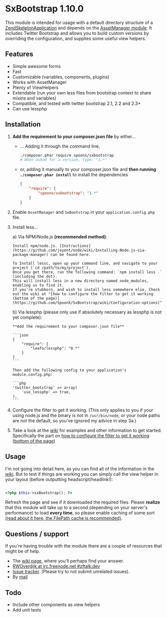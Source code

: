 # SxBootstrap 1.10.0
This module is intended for usage with a default directory structure of a
[ZendSkeletonApplication](https://github.com/zendframework/ZendSkeletonApplication/) and depends on the [AssetManager module](http://github.com/RWOverdijk/AssetManager).
It includes Twitter Bootstrap and allows you to build custom versions by overriding the configuration, and supplies some useful view helpers.

## Features
* Simple awesome forms
* Fast
* Customizable (variables, components, plugins)
* Works with AssetManager
* Plenty of ViewHelpers
* Extendable (run your own less files from bootstrap context to share mixins and variables)
* Compatible, and tested with twitter bootstrap 2.1, 2.2 and 2.3+
* Can use lessphp

## Installation

1. **Add the requirement to your composer.json file** by either...
    * ... Adding it through the command line,

        ```bash
        ./composer.phar require spoonx/sxbootstrap
        # When asked for a version, type: "1.*"
        ```
    * or, adding it manually to your composer.json file and **then running `./composer.phar install`** to install the dependencies

        ```json
        {
            "require": {
                "spoonx/sxbootstrap": "1.*"
            }
        }
        ```

2. Enable `AssetManager` and `SxBootstrap` in your `application.config.php` file.

3. Install less...

    a) Via NPM/Node.js **(recommended method)**:

       Install npm/node.js. [Instructions](https://github.com/joyent/node/wiki/Installing-Node.js-via-package-manager) can be found here.

       To Install lessc, open up your command line, and navigate to your project (`cd /path/to/my/project`).
       Once you get there, run the following command: `npm install less .` (including the dot).
       This will install less in a new directory named node_modules, enabling us to find it.
       If you're stubborn, and wish to install less somewhere else, Check out the wiki at "[how to configure the filter to get it working (bottom of the page)](https://github.com/SpoonX/SxBootstrap/wiki/Configuration-options)"

    b) Via lessphp (please only use if absolutely necessary as lessphp is not yet complete):

       **Add the requirement to your composer.json file**

       ```json
       {
           "require": {
               "leafo/lessphp": "0.*"
           }
       }
       ```

       Then add the following config to your application's module.config.php:

       ```php
       'twitter_bootstrap' => array(
           'use_lessphp' => true,
       ),
       ```

4. Configure the filter to get it working. (This only applies to you if your using node.js and the binary is not in `/usr/bin/node`,
or your node paths are not the default, so you've ignored my advice in step 3a.)

5. Take a look at the [wiki](https://github.com/SpoonX/SxBootstrap/wiki) for examples and other information to get started.
Specifically the part on [how to configure the filter to get it working (bottom of the page)](https://github.com/SpoonX/SxBootstrap/wiki/Configuration-options)

## Usage
I'm not going into detail here, as you can find all of the information in the [wiki](https://github.com/SpoonX/SxBootstrap/wiki). But to test if
things are working you can simply call the view helper in your layout (before outputting headscript/headlink!):

```php

<?php $this->sxBootstrap(); ?>

```

Refresh the page and see if it downloaded the required files. Please **realize** that this module
will take up to a second (depending on your server's performance) to load **every time**,
so please enable caching of some sort [(read about it here, the FilePath cache is recommended)](https://github.com/RWOverdijk/AssetManager/wiki/Caching#wiki-filepath).

## Questions / support
If you're having trouble with the module there are a couple of resources that might be of help.
* The [wiki page](https://github.com/SpoonX/SxBootstrap/wiki), where you'll perhaps find your answer.
* [RWOverdijk at irc.freenode.net #zftalk.dev](http://webchat.freenode.net?channels=zftalk.dev%2Czftalk&uio=MTE9MTAz8d)
* [Issue tracker](https://github.com/SpoonX/SxBootstrap/issues). (Please try to not submit unrelated issues).
* By [mail](mailto:r.w.overdijk@gmail.com?Subject=SxBootstrap%20help)

## Todo
* Include other components as view helpers
* Add unit tests
